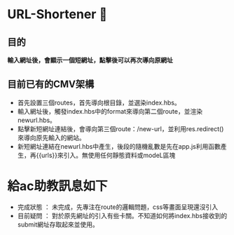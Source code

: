 # URL-Shortener :hear_no_evil:
## 目的
**輸入網址後，會顯示一個短網址，點擊後可以再次導向原網址**

## 目前已有的CMV架構
+ 首先設置三個routes，首先導向根目錄，並選染index.hbs。
+ 輸入網址後，觸發index.hbs中的format來導向第二個route，並渲染newurl.hbs。
+ 點擊新短網址連結後，會導向第三個route：/new-url，並利用res.redirect()來導向原先輸入的網站。
+ 新短網址連結在newurl.hbs中產生，後段的隨機亂數是先在app.js利用函數產生，再{{urls}}來引入。無使用任何靜態資料或modeL區塊

# 給ac助教訊息如下
+ 完成狀態 ： 未完成，先專注在route的邏輯問題，css等畫面呈現還沒引入
+ 目前疑問 ： 對於原先網址的引入有些卡關。不知道如何將index.hbs接收到的submit網址存取起來並使用。
